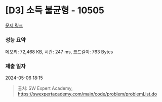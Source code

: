 # [D3] 소득 불균형 - 10505 

[문제 링크](https://swexpertacademy.com/main/code/problem/problemDetail.do?contestProbId=AXNP4CvauaMDFAXS) 

### 성능 요약

메모리: 72,468 KB, 시간: 247 ms, 코드길이: 763 Bytes

### 제출 일자

2024-05-06 18:15



> 출처: SW Expert Academy, https://swexpertacademy.com/main/code/problem/problemList.do